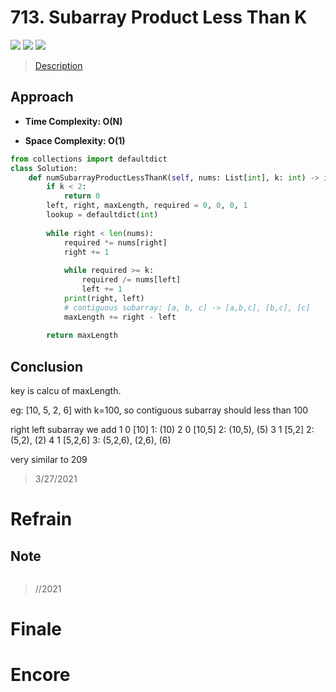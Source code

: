 # 713. Subarray Product Less Than K

![](https://img.shields.io/badge/Difficulty-Medium-%23f0ad4e)
![](https://img.shields.io/badge/topic-two%20pointers-critical)
![](https://img.shields.io/badge/topic-sliding%20window-critical)

> [Description](https://leetcode.com/problems/subarray-product-less-than-k/)


## Approach

- **Time Complexity: O(N)**

- **Space Complexity: O(1)**

```python
from collections import defaultdict
class Solution:
    def numSubarrayProductLessThanK(self, nums: List[int], k: int) -> int:
        if k < 2:
            return 0
        left, right, maxLength, required = 0, 0, 0, 1
        lookup = defaultdict(int)
        
        while right < len(nums):
            required *= nums[right]
            right += 1
            
            while required >= k:
                required /= nums[left]
                left += 1
            print(right, left)
            # contiguous subarray: [a, b, c] -> [a,b,c], [b,c], [c]
            maxLength += right - left
        
        return maxLength
```

## Conclusion

key is calcu of maxLength.

eg: [10, 5, 2, 6] with k=100, so contiguous subarray should less than 100

right left subarray we add
1       0   [10]    1: (10)
2       0   [10,5]  2: (10,5), (5)
3       1   [5,2]   2: (5,2), (2)
4       1   [5,2,6] 3: (5,2,6), (2,6), (6)

very similar to 209

> 3/27/2021

# Refrain

## Note

```python

```

> //2021

# Finale

# Encore